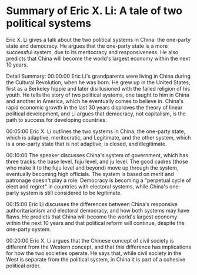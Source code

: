 # Summary of Eric X. Li: A tale of two political systems

Eric X. Li gives a talk about the two political systems in China: the one-party state and democracy. He argues that the one-party state is a more successful system, due to its meritocracy and responsiveness. He also predicts that China will become the world's largest economy within the next 10 years.

Detail Summary: 
00:00:00
Eric Li's grandparents were living in China during the Cultural Revolution, when he was born. He grew up in the United States, first as a Berkeley hippie and later disillusioned with the failed religion of his youth. He tells the story of two political systems, one taught to him in China and another in America, which he eventually comes to believe in. China's rapid economic growth in the last 30 years disproves the theory of linear political development, and Li argues that democracy, not capitalism, is the path to success for developing countries.

00:05:00
Eric X. Li outlines the two systems in China: the one-party state, which is adaptive, meritocratic, and Legitimate, and the other system, which is a one-party state that is not adaptive, is closed, and illegitimate.

00:10:00
The speaker discusses China's system of government, which has three tracks: the base level, fuju level, and ju level. The good cadres (those who make it to the fuju level and beyond) move up through the system, eventually becoming high officials. The system is based on merit and patronage doesn't play a role. Democracy is becoming a "perpetual cycle of elect and regret" in countries with electoral systems, while China's one-party system is still considered to be legitimate.

00:15:00
Eric Li discusses the differences between China's responsive authoritarianism and electoral democracy, and how both systems may have flaws. He predicts that China will become the world's largest economy within the next 10 years and that political reform will continue, despite the one-party system.

00:20:00
Eric X. Li argues that the Chinese concept of civil society is different from the Western concept, and that this difference has implications for how the two societies operate. He says that, while civil society in the West is separate from the political system, in China it is part of a cohesive political order.

